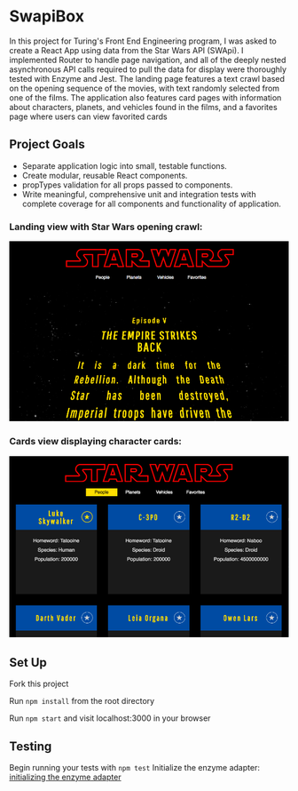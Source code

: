 # SwapiBox

In this project for Turing's Front End Engineering program, I was asked to create a React App using data from the Star Wars API (SWApi). I implemented Router to handle page navigation, and all of the deeply nested asynchronous API calls required to pull the data for display were thoroughly tested with Enzyme and Jest. The landing page features a text crawl based on the opening sequence of the movies, with text randomly selected from one of the films. The application also features card pages with information about characters, planets, and vehicles found in the films, and a favorites page where users can view favorited cards

## Project Goals

* Separate application logic into small, testable functions.
* Create modular, reusable React components.
* propTypes validation for all props passed to components.
* Write meaningful, comprehensive unit and integration tests with complete coverage for all components and functionality of application.


### Landing view with Star Wars opening crawl: 

![Homepage](./public/swapi-box-homepage.png)

### Cards view displaying character cards: 

![People](./public/swapi-box-card-display.png)


## Set Up

Fork this project

Run `npm install` from the root directory

Run `npm start` and visit localhost:3000 in your browser

## Testing

Begin running your tests with `npm test`
Initialize the enzyme adapter: [initializing the enzyme adapter](http://airbnb.io/enzyme/docs/installation/react-15.html) 
